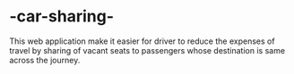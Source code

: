 # -car-sharing-
This web application make it easier for driver to reduce the expenses of travel by sharing of vacant seats to passengers whose destination is same across the journey.
